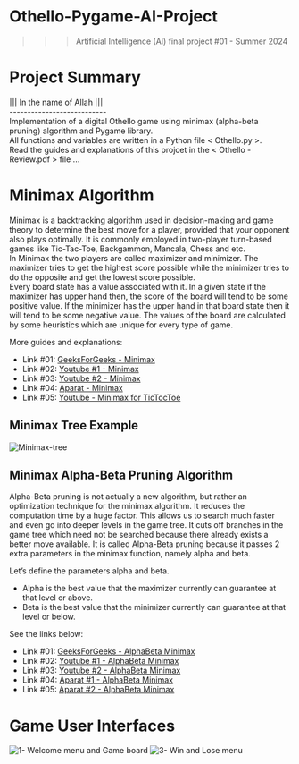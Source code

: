 ﻿# Othello-Pygame-AI-Project
>>> Artificial Intelligence (AI) final project #01 - Summer 2024

# Project Summary
||| In the name of Allah ||| <br />
--------------------------- <br />
Implementation of a digital Othello game using minimax (alpha-beta pruning) algorithm and Pygame library. <br />
All functions and variables are written in a Python file < Othello.py >. <br />
Read the guides and explanations of this projcet in the < Othello - Review.pdf > file ...

# Minimax Algorithm
Minimax is a backtracking algorithm used in decision-making and game theory to determine the best move for a player, provided that your opponent also plays optimally. It is commonly employed in two-player turn-based games like Tic-Tac-Toe, Backgammon, Mancala, Chess and etc. <br />
In Minimax the two players are called maximizer and minimizer. The maximizer tries to get the highest score possible while the minimizer tries to do the opposite and get the lowest score possible. <br />
Every board state has a value associated with it. In a given state if the maximizer has upper hand then, the score of the board will tend to be some positive value. If the minimizer has the upper hand in that board state then it will tend to be some negative value. The values of the board are calculated by some heuristics which are unique for every type of game. <br />

More guides and explanations: 
- Link #01: [GeeksForGeeks - Minimax](https://www.geeksforgeeks.org/minimax-algorithm-in-game-theory-set-1-introduction/)
- Link #02: [Youtube #1 - Minimax](https://www.youtube.com/watch?v=6ELUvkSkCts)
- Link #03: [Youtube #2 - Minimax](https://www.youtube.com/watch?v=KU9Ch59-4vw&vl=en)
- Link #04: [Aparat - Minimax](https://www.aparat.com/v/l1Tba)
- Link #05: [Youtube - Minimax for TicTocToe](https://www.youtube.com/watch?v=5y2a0Zhgq0U)

## Minimax Tree Example
![Minimax-tree](https://github.com/user-attachments/assets/d483b0d9-4215-4b10-b328-98b8b2467c1e)

## Minimax Alpha-Beta Pruning Algorithm
Alpha-Beta pruning is not actually a new algorithm, but rather an optimization technique for the minimax algorithm. It reduces the computation time by a huge factor. This allows us to search much faster and even go into deeper levels in the game tree. It cuts off branches in the game tree which need not be searched because there already exists a better move available. It is called Alpha-Beta pruning because it passes 2 extra parameters in the minimax function, namely alpha and beta. <br />

Let’s define the parameters alpha and beta. <br />
- Alpha is the best value that the maximizer currently can guarantee at that level or above. 
- Beta is the best value that the minimizer currently can guarantee at that level or below.

See the links below: 
- Link #01: [GeeksForGeeks - AlphaBeta Minimax](https://www.geeksforgeeks.org/minimax-algorithm-in-game-theory-set-4-alpha-beta-pruning/)
- Link #02: [Youtube #1 - AlphaBeta Minimax](https://www.youtube.com/watch?v=l-hh51ncgDI)
- Link #03: [Youtube #2 - AlphaBeta Minimax](https://www.youtube.com/watch?v=xBXHtz4Gbdo)
- Link #04: [Aparat #1 - AlphaBeta Minimax](https://www.aparat.com/v/t58lw2n)
- Link #05: [Aparat #2 - AlphaBeta Minimax](https://www.aparat.com/v/e685m0d)

# Game User Interfaces
![1- Welcome menu and Game board](https://github.com/user-attachments/assets/a29b5ca4-8595-4c76-a358-89fff52a2b56)
![3- Win and Lose menu](https://github.com/user-attachments/assets/6aad4124-35d1-4330-9584-f405ea7335d7)
